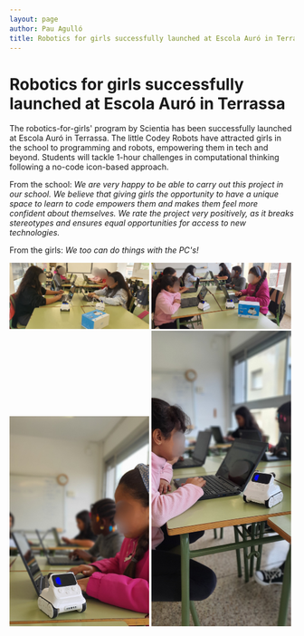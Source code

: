 ```yaml
---
layout: page
author: Pau Agulló
title: Robotics for girls successfully launched at Escola Auró in Terrassa
---
```


# Robotics for girls successfully launched at Escola Auró in Terrassa

The robotics-for-girls' program by Scientia has been successfully launched at Escola Auró in Terrassa.
The little Codey Robots have attracted girls in the school to programming and robots, empowering them
in tech and beyond. Students will tackle 1-hour challenges in computational thinking following a
no-code icon-based approach.

From the school: _We are very happy to be able to carry out this project in our school. We believe that_
_giving girls the opportunity to have a unique space to learn to code empowers them and makes them_
_feel more confident about themselves. We rate the project very positively, as it breaks stereotypes and_
_ensures equal opportunities for access to new technologies._

From the girls: _We too can do things with the PC's!_

<img src="/assets/2022-11-escola_auro1.jpg" width="49%"/>
<img src="/assets/2022-11-escola_auro2.jpg" width="49%"/>
<img src="/assets/2022-11-escola_auro3.jpg" width="49%"/>
<img src="/assets/2022-11-escola_auro4.jpg" width="49%"/>
